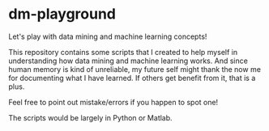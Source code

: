 # dm-playground
Let's play with data mining and machine learning concepts!

This repository contains some scripts that I created to help myself in understanding how data mining and machine learning works. And since human memory is kind of unreliable, my future self might thank the now me for documenting what I have learned.
If others get benefit from it, that is a plus.

Feel free to point out mistake/errors if you happen to spot one!

The scripts would be largely in Python or Matlab.
